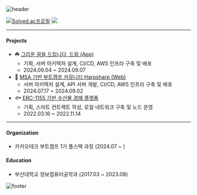 ![header](https://capsule-render.vercel.app/api?type=waving&color=ffd20a&height=100&section=header&text=mango&fontColor=f5f5f2&fontSize=90)

[![Solved.ac프로필](http://mazassumnida.wtf/api/v2/generate_badge?boj=mng051)](https://solved.ac/mng051)
<img src="http://mazandi.herokuapp.com/api?handle=mng051&theme=warm"/>

----

#### Projects
- ☘️ [그리운 꿈을 드립니다, 드림 (App)](https://github.com/KakaoTech-Hackathon-Dream)
  - 기획, 서버 아키텍처 설계, CI/CD, AWS 인프라 구축 및 배포
  - 2024.09.04 ~ 2024.09.07
- 🦭 [MSA 기반 부트캠프 커뮤니티 Harpsharp (Web)](https://github.com/2024KBC10/HarpSharp_SERVER)
  - 서버 아키텍처 설계, API 서버 개발, CI/CD, AWS 인프라 구축 및 배포
  - 2024.07.17 ~ 2024.09.02
- 🐟 [ERC-1155 기반 수산물 경매 플랫폼](https://github.com/mng990/ethereum_FisheriesMarket)
  - 기획, 스마트 컨트랙트 작성, 로컬 네트워크 구축 및 노드 운영
  - 2022.03.16 ~ 2022.11.14

----

#### Organization
- 카카오테크 부트캠프 1기 풀스택 과정 (2024.07 ~ )
#### Education
- 부산대학교 정보컴퓨터공학과 (2017.03 ~ 2023.08) 

![footer](https://capsule-render.vercel.app/api?type=waving&color=ffd20a&height=100&section=footer)
